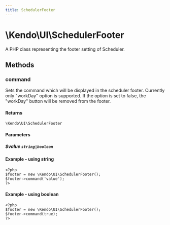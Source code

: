 ```yaml
---
title: SchedulerFooter
---
```


# \Kendo\UI\SchedulerFooter

A PHP class representing the footer setting of Scheduler.


## Methods

### command
Sets the command which will be displayed in the scheduler footer. Currently only "workDay" option is supported. If the option is set  to false, the "workDay" button will be removed from the footer.

#### Returns
`\Kendo\UI\SchedulerFooter`

#### Parameters

##### $value `string|boolean`



#### Example  - using string
    <?php
    $footer = new \Kendo\UI\SchedulerFooter();
    $footer->command('value');
    ?>

#### Example  - using boolean
    <?php
    $footer = new \Kendo\UI\SchedulerFooter();
    $footer->command(true);
    ?>

